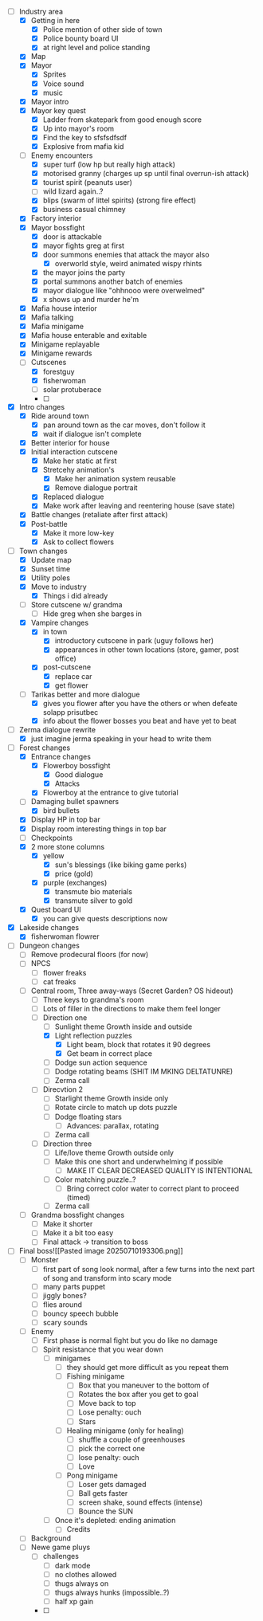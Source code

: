 - [ ] Industry area
	- [x] Getting in here
		- [x] Police mention of other side of town
		- [x] Police bounty board UI
		- [x] at right level and police standing
	- [x] Map
	- [x] Mayor
		- [x] Sprites
		- [x] Voice sound
		- [x] music
	- [x] Mayor intro
	- [x] Mayor key quest
		- [x] Ladder from skatepark from good enough score
		- [x] Up into mayor's room
		- [x] Find the key to sfsfsdfsdf 
		- [x] Explosive from mafia kid
	- [ ] Enemy encounters
		- [x] super turf (low hp but really high attack)
		- [x] motorised granny (charges up sp until final overrun-ish attack)
		- [x] tourist spirit (peanuts user)
		- [ ] wild lizard again..?
		- [x] blips (swarm of littel spirits) (strong fire effect)
		- [x] business casual chimney
	- [x] Factory interior
	- [x] Mayor bossfight
		- [x] door is attackable
		- [x] mayor fights greg at first
		- [x] door summons enemies that attack the mayor also
			- [x] overworld style, weird animated wispy rhints
		- [x] the mayor joins the party
		- [x] portal summons another batch of enemies
		- [x] mayor dialogue like "ohhnooo were overwelmed"
		- [x] x shows up and murder he'm
	- [x]  Mafia house interior
	- [x] Mafia talking
	- [x] Mafia minigame
	- [x] Mafia house enterable and exitable
	- [x] Minigame replayable
	- [x] Minigame rewards
	- [ ] Cutscenes
		- [x] forestguy
		- [x] fisherwoman
		- [ ] solar protuberace
		- [ ] 
- [x] Intro changes
	- [x] Ride around town
		- [x] pan around town as the car moves, don't follow it
		- [x] wait if dialogue isn't complete
	- [x] Better interior for house
	- [x] Initial interaction cutscene
		- [x] Make her static at first
		- [x] Stretcehy animation's
			- [x] Make her animation system reusable
			- [x] Remove dialogue portrait
		- [x] Replaced dialogue
		- [x] Make work after leaving and reentering house (save state)
	- [x] Battle changes (retaliate after first attack)
	- [x] Post-battle
		- [x] Make it more low-key
		- [x] Ask to collect flowers
- [ ] Town changes
	- [x] Update map
	- [x] Sunset time
	- [x] Utility poles
	- [x] Move to industry
		- [x] Things i did already
	- [ ] Store cutscene w/ grandma
		- [ ] Hide greg when she barges in
	- [x] Vampire changes
		- [x] in town
			- [x] introductory cutscene in park (uguy follows her)
			- [x] appearances in other town locations (store, gamer, post office)
		- [x] post-cutscene
			- [x] replace car
			- [x] get flower
	- [ ] Tarikas better and more dialogue
		- [x] gives you flower after you have the others or when defeate solapp prisutbec
		- [x] info about the flower bosses you beat and have yet to beat
- [ ] Zerma dialogue rewrite
	- [x] just imagine jerma speaking in your head to write them
- [ ] Forest changes
	- [x] Entrance changes
		- [x] Flowerboy bossfight
			- [x] Good dialogue
			- [x] Attacks
		- [x] Flowerboy at the entrance to give tutorial
	- [ ] Damaging bullet spawners
		- [x] bird bullets
	- [x] Display HP in top bar
	- [x] Display room interesting things in top bar
	- [ ] Checkpoints
	- [x] 2 more stone columns
		- [x] yellow
			- [x] sun's blessings (like biking game perks)
			- [x] price (gold)
		- [x] purple (exchanges)
			- [x] transmute bio materials
			- [x] transmute silver to gold
	- [x] Quest board UI
		- [x] you can give quests descriptions now
- [x] Lakeside changes
	- [x] fisherwoman flowrer
- [ ] Dungeon changes
	- [ ] Remove prodecural floors (for now)
	- [ ] NPCS
		- [ ] flower freaks
		- [ ] cat freaks
	- [ ] Central room, Three away-ways (Secret Garden? OS hideout)
		- [ ] Three keys to grandma's room
		- [ ] Lots of filler in the directions to make them feel longer
		- [ ] Direction one
			- [ ] Sunlight theme
			Growth inside and outside
			- [x] Light reflection puzzles
				- [x] Light beam, block that rotates it 90 degrees
				- [x] Get beam in correct place
			- [ ] Dodge sun action sequence
			- [ ] Dodge rotating beams (SHIT IM MKING DELTATUNRE)
			- [ ] Zerma call
		- [ ] Direcvtion 2
			- [ ] Starlight theme
			Growth inside only
			- [ ] Rotate circle to match up dots puzzle
			- [ ] Dodge floating stars
				- [ ] Advances: parallax, rotating
			- [ ] Zerma call
		- [ ] Direction three
			- [ ] Life/love theme
			Growth outside only
			- [ ] Make this one short and underwhelming if possible
				- [ ] MAKE IT CLEAR DECREASED QUALITY IS INTENTIONAL
			- [ ] Color matching puzzle..?
				- [ ] Bring correct color water to correct plant to proceed (timed)
			- [ ] Zerma call
	- [ ] Grandma bossfight changes
		- [ ] Make it shorter
		- [ ] Make it a bit too easy
		- [ ] Final attack -> transition to boss
- [ ] Final boss![[Pasted image 20250710193306.png]]
	- [ ] Monster
		- [ ] first part of song look normal, after a few turns into the next part of song and transform into scary mode
		- [ ] many parts puppet
		- [ ] jiggly bones?
		- [ ] flies around
		- [ ] bouncy speech bubble
		- [ ] scary sounds
	- [ ] Enemy
		- [ ] First phase is normal fight but you do like no damage
		- [ ] Spirit resistance that you wear down
			- [ ] minigames
				- [ ] they should get more difficult as you repeat them
				- [ ] Fishing minigame
					- [ ] Box that you maneuver to the bottom of
					- [ ] Rotates the box after you get to goal
					- [ ] Move back to top
					- [ ] Lose penalty: ouch
					- [ ] Stars
				- [ ] Healing minigame (only for healing)
					- [ ] shuffle a couple of greenhouses
					- [ ] pick the correct one
					- [ ] lose penalty: ouch
					- [ ] Love
				- [ ] Pong minigame
					- [ ] Loser gets damaged
					- [ ] Ball gets faster
					- [ ] screen shake, sound effects (intense)
					- [ ] Bounce the SUN
			- [ ] Once it's depleted: ending animation
				- [ ] Credits
	- [ ] Background
	- [ ] Newe game pluys
		- [ ] challenges
			- [ ] dark mode
			- [ ] no clothes allowed
			- [ ] thugs always on
			- [ ] thugs always hunks (impossible..?)
			- [ ] half xp gain
		- [ ] 